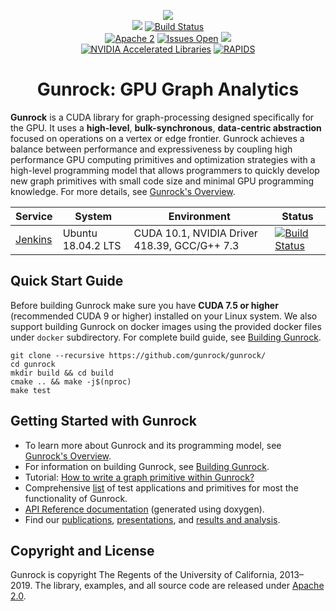 <!-- start: gunrock's header -->
<p align="center">
  <a href="https://github.com/gunrock/gunrock/"><img src="https://github.com/gunrock/docs/raw/master/source/images/GunrockLogo150px.png"></a>
  <br>
  <a href="https://github.com/gunrock/gunrock/releases/tag/v1.0"><img src="https://img.shields.io/badge/gunrock-v1.0-blue.svg?logo=data%3Aimage%2Fpng%3Bbase64%2CiVBORw0KGgoAAAANSUhEUgAAAB4AAAAeCAYAAAA7MK6iAAAIjklEQVRIDQXBaZCeBWEA4Oc9vnN3v93sbrKbhGxCIMVASERQSCt0BCo4lOGonVirMOPR45cVbS3t1B8OYy%2B1WKdFtKPiqB162LHjdAZqKQUBwyEBYgKJuZYku9kju%2Fvtd79XnycoAHD0NznzEDe1OT1gOmDhLLMhN5RxLcEtrOxn%2BX6VbTOu6Z52oVh2auOHqf2CE%2BucmWXuFfbuo3w5UcpShWLAxhUuv5UQAAAAACDMSdus3EP4Hu%2BeHLG0dMgLSdfJZNID0SKQIisQAAAAADEAAAAEyDHIyAqCNp0%2FNDR8wTOdFZXpHT7U6rizvezLC4cllZJ%2FCiLdSkha0E%2BICiLkAQEAQgAAUJAVJDlRyoaGLc1Rn2w1fbd81FxnXXWy7%2FbGwOPdno%2BEQ462m%2F5%2BYUknWnNie8OXLt%2FttjgSV2OKgjAjKSgCIAYAAWnCANWQNGCo5g%2FKQx7pJ6Rt6mXCgG7f7k7hyaCqESY25jnlOmluZ8Rntl%2FiM3nuZNj0%2Bf7A9VM0VkJ%2FJnBeQFAA4Pg9nH%2FQ1u0XPRbGrhaaTbquKwrKAWEoa0f%2BNkztDsruynPz1dx00TZb2%2BKuYs1lacfvGfH%2BQU46ICqIQ0oRSSoNYu%2Fa9j5vhG7CTbiKiyM0Bn4UF24p2uJ01bVZxFBIJ%2Fd1I8ZfO%2BPB5pC7J%2Bv%2BJu6abrcdmeq4cXSTQ%2FWL%2Fn1r1W3ry3Z3VrxQKhPHfnluWHS8sLnZF8e5b%2FdfJfYQUmxgvO1TxUXXhjO257Nms9Sv1yJPNxOfPtTy8K4S6Tqq1M77XGPJ596scckMtYAwB852vTkWumsstNCueWb6sPxMxXxn3AuTVfvfmiU%2BuR1QYfi08aJKa83Z%2BYDLLnXGLL2dTl21m60xbw%2BQEKHICQLCgCIj7WKKWz%2FAwlmLy684FJd9bDz2aLVuS3fC%2FtWLfjgdEQ9eIgjIBiQVP6oM%2B3y07ImJqn8oWh5Jh6wPX%2FTj6otkNSZWqG0kCwkCBEA%2BoKhgM1DZRK%2Fmt6YWvHzhcgfDlGzem6Vf8fFNbeLxKgVqo6xlbu8OiOpuHSncmq9zYcK925%2BXTR9BmWqVtf20c6IUCyzt5cIK6Qq%2FmgB5mVLTydqamc6E%2BzYOW1%2Bd94PJpsyNxHOXUQyo%2FFK9XvapKCAdODh6qTsao5pnliQ5TKJMXCPqU%2F0pgybFOzgyx%2FgYgwZvfI3tBwivo5SSFVpB4B8bMesjVAsyxPuewQYWtrh5ZdWmIGQs8%2B1G03JWoSiT97GGq6n9gupegoL27xDexHCFIKdUo17iyIs0R9hWQUEJQUY0SjTJH%2F0x8ZEjxGPEw%2FaVSuQhWd9PLjxHsIPyDGmd7pWEK1S%2BSVAAQUSW0cuohGQpIsp10mXOj7IwyVDKaoe1YdZCFl4nTr%2FIq8%2Fx3tT1EmLazQ36pbvZNM5YQr6H1hDD9yEDIE0pVQlS79jctTdpONYLHUoQVsgykoJWSIpKh61TlGrEuxYpL%2FvndMydKT%2BtRvZa9vZwxY6RXc4AgPMAwCCmcYnfbxzzdR2iCvVr%2FUcauTdtE2cAgIC4xc5tBIvPenfvohfTuocX1316JLerXHasVve90et9NKhQpBRVqk8RncAIUlbGbV%2BsO520%2FKDZ8LuXFv660%2FMnYehwnDpbhGoAAEnmsuGqL8TLSy6pDZMH%2FictkTQdLzcYrLoiWicaJgvI%2BoR7cRVCDJG95eb8BHHNQzPj1MY92Pm5D2Xs6XftKVDkxGXiGnlOnhBuNRNv3u6%2Fl05L8rrHxmvuyBN3lyKimkeee5l0jCBkKuKVxzn8OtWYVoc7PuzIe66h1XfP8IKji3M%2BGEdmssgbjc1eDwrDUUWQ9l1szbsuDO3JE6KyY0F7nlOH7BqP%2FCzpG89LJGt%2BVrvS%2FnSa7gVmOpSmeOoJ5kYYnmRhlf1T7Oj504Vlf1muokzQ83R%2F0vt23kgZ8NYrDE74zsiI%2B4fqvPC2a%2BJkQD7leKVqYv0tz8a8t1xzw9wF%2B6oTXhuKqK7R3cy7tpFMsulaSigWOPiMv5q82imLDtT6nhjEHm0lhAAJo6sqzZLfGBTUQ6f2rjsU9k5TW2DhJFnXV7MYIcMtXxmbZ%2FIseY0iYKzKf%2F2QH38DCCL6GaUZjy%2BPubcbeXRsiuYiZ%2F8PyzhNOXNHHtkSRAxantyWEWYvMXqU8SNMJf6tnHuyh1rFzdlRj6ydYnlg2%2BJ5cVyisoFzT9E7zmKTuExcod6j%2BBbrSzQmSAI8y9x%2Fsrrss6UhxilOXfCV76XEWz4BKDBE6YS%2FWDjm%2FWmOUZ%2FMpn1sva8crFnJx93SSryaphRtDq8zUyJ6gasOsDTPW%2Fewa5uP9BbdMF%2FySPudPiuyP1%2FjdOILG97p2BUNgqIAABaPc%2FJpH53a4btFSjHwcrXk%2B1nVl%2FQVS3Wb0oNWZm7kVJXNJyl3WDuIOvWbfKeouL8Y0AspBeQ5%2FVnPhzv82pW3A9GDd5HNk80TNknOUCx4PR6zp6i4shPaH%2F2rJzqRp4JLfWLHiLlNkYOrMe2IxhKlGo07ya9xIFzz0ELLA6UJt49Edvfa9tTKzm3d4capfXphDYjX3wQgz6gOMb2Tsy0%2FD4Z8cGrcZP8Os%2B0VU8MDzi14OBzy8XLX6Y19s0lDqyiUiznjeeFAlLPa8P1Ok32hL3fKDlTLvlaettJbwxxCguIIACBAyHJLY%2Fltp6KS8dpGryUr9vVbxDXygiKnFJKFFMj6BCiV6VQ8kHf93cbcvyzGfnvzuOsnh72oC0BQFAAAQHaexZdsTIY80e%2B5pjrsm0Hk0W7b3WHhtohLstyGIFbNGASslAKv5plyNnBzuc4gZSLyxeeP%2B%2FNzLYZKAARFAQAA9M%2FReYOhCqsVyrvonaNzjlpB7wphccpEc9HQxlBvap%2BlXl%2BaLpBMu6856%2Bag7LGdS%2F73G7P8ZJGpCgD%2FD%2Ffbv1cjCgq6AAAAAElFTkSuQmCC"></a>
  <a href="http://daisy.ece.ucdavis.edu:8080/job/gunrock/job/master/"><img src="http://daisy.ece.ucdavis.edu:8080/buildStatus/icon?job=gunrock/master" alt="Build Status"></a>
  <br>
  <a href="https://github.com/gunrock/gunrock/blob/master/LICENSE.TXT"><img src="https://img.shields.io/github/license/gunrock/gunrock.svg" alt="Apache 2"></a>
  <a href="https://github.com/gunrock/gunrock/issues"><img src="https://img.shields.io/github/issues/gunrock/gunrock.svg" alt="Issues Open"></a>
  <a href="https://codecov.io/gh/gunrock/gunrock"><img src="https://codecov.io/gh/gunrock/gunrock/branch/master/graph/badge.svg" /></a>
  <br>
  <a href="https://developer.nvidia.com/gpu-accelerated-libraries"><img src="https://img.shields.io/badge/nvidia-accelerated%20library-green.svg?logo=nvidia" alt="NVIDIA Accelerated Libraries"></a>
  <a href="https://rapids.ai/community.html"><img src="https://img.shields.io/badge/rapids-contributor-%237400ff.svg" alt="RAPIDS"></a>
</p>
<h1 id="gunrock-gpu-graph-analytics" align="center">Gunrock: GPU Graph Analytics</h1>
<!-- end: gunrock's header -->

**Gunrock** is a CUDA library for graph-processing designed specifically for the GPU. It uses a **high-level**, **bulk-synchronous**, **data-centric abstraction** focused on operations on a vertex or edge frontier. Gunrock achieves a balance between performance and expressiveness by coupling high performance GPU computing primitives and optimization strategies with a high-level programming model that allows programmers to quickly develop new graph primitives with small code size and minimal GPU programming knowledge. For more details, see [Gunrock's Overview](http://gunrock.github.io/docs/#overview).


| **Service**                    | **System**         | **Environment**                              | **Status**                                                                                                                                                                                       |
|--------------------------------|--------------------|----------------------------------------------|--------------------------------------------------------------------------------------------------------------------------------------------------------------------------------------------------|
| [Jenkins](https://jenkins.io/) | Ubuntu 18.04.2 LTS | CUDA 10.1, NVIDIA Driver 418.39, GCC/G++ 7.3 | <a href="http://daisy.ece.ucdavis.edu:8080/blue/organizations/jenkins/gunrock/activity"><img src="http://daisy.ece.ucdavis.edu:8080/buildStatus/icon?job=gunrock/master" alt="Build Status"></a> |

## Quick Start Guide

Before building Gunrock make sure you have **CUDA 7.5 or higher** (recommended CUDA 9 or higher) installed on your Linux system. We also support building Gunrock on docker images using the provided docker files under `docker` subdirectory. For complete build guide, see [Building Gunrock](https://gunrock.github.io/docs/#building-gunrock).

```shell
git clone --recursive https://github.com/gunrock/gunrock/
cd gunrock
mkdir build && cd build
cmake .. && make -j$(nproc)
make test
```

## Getting Started with Gunrock

- To learn more about Gunrock and its programming model, see [Gunrock's Overview](http://gunrock.github.io/docs/#overview).
- For information on building Gunrock, see [Building Gunrock](http://gunrock.github.io/docs/#building-gunrock).
- Tutorial: [How to write a graph primitive within Gunrock?](https://gunrock.github.io/docs/developers.html)
- Comprehensive [list](https://gunrock.github.io/docs/#gunrock-39-s-application-cases) of test applications and primitives for most the functionality of Gunrock.
- [API Reference documentation](http://gunrock.github.io/gunrock) (generated using doxygen).
- Find our [publications](http://gunrock.github.io/docs/#publications), [presentations](http://gunrock.github.io/docs/#presentations), and [results and analysis](http://gunrock.github.io/docs/#results-and-analysis).

## Copyright and License

Gunrock is copyright The Regents of the University of California, 2013&ndash;2019. The library, examples, and all source code are released under [Apache 2.0](https://github.com/gunrock/gunrock/blob/master/LICENSE.TXT).
